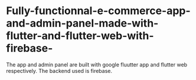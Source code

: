 # Fully-functionnal-e-commerce-app-and-admin-panel-made-with-flutter-and-flutter-web-with-firebase-
The app and admin panel are built with google fluutter app and flutter web respectively. The backend used is firebase.
